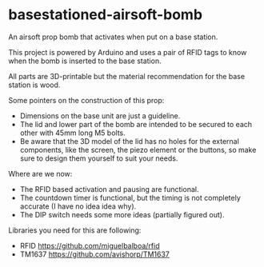 # basestationed-airsoft-bomb
An airsoft prop bomb that activates when put on a base station.

This project is powered by Arduino and uses a pair of RFID tags to know when the bomb is inserted to the base station.

All parts are 3D-printable but the material recommendation for the base station is wood.

Some pointers on the construction of this prop:

* Dimensions on the base unit are just a guideline. 
* The lid and lower part of the bomb are intended to be secured to each other with 45mm long M5 bolts. 
* Be aware that the 3D model of the lid has no holes for the external components, like the screen, the piezo element or the buttons, so make sure to design them yourself to suit your needs. 

Where are we now:

* The RFID based activation and pausing are functional.
* The countdown timer is functional, but the timing is not completely accurate (I have no idea idea why). 
* The DIP switch needs some more ideas (partially figured out). 

Libraries you need for this are following:
* RFID     https://github.com/miguelbalboa/rfid
* TM1637   https://github.com/avishorp/TM1637
